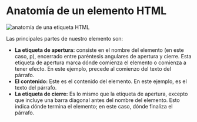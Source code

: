 # Anatomía de un elemento HTML

![anatomía de una etiqueta HTML](https://blog.soyhenry.com/content/images/2021/02/VISUALES-html-02.jpg)

Las principales partes de nuestro elemento son:

- **La etiqueta de apertura:** consiste en el nombre del elemento (en este caso, p), encerrado entre paréntesis angulares de apertura y cierre. Esta etiqueta de apertura marca dónde comienza el elemento o comienza a tener efecto. En este ejemplo, precede al comienzo del texto del párrafo.
- **El contenido:** Este es el contenido del elemento. En este ejemplo, es el texto del párrafo.
- **La etiqueta de cierre:** Es lo mismo que la etiqueta de apertura, excepto que incluye una barra diagonal antes del nombre del elemento. Esto indica dónde termina el elemento; en este caso, dónde finaliza el párrafo.
